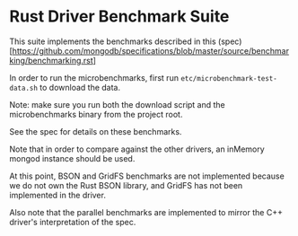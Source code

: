 # Rust Driver Benchmark Suite

This suite implements the benchmarks described in this (spec)[https://github.com/mongodb/specifications/blob/master/source/benchmarking/benchmarking.rst]

In order to run the microbenchmarks, first run `etc/microbenchmark-test-data.sh` to download the data.

Note: make sure you run both the download script and the microbenchmarks binary from the project root.

See the spec for details on these benchmarks.

Note that in order to compare against the other drivers, an inMemory mongod instance should be 
used.

At this point, BSON and GridFS benchmarks are not implemented because we do not
own the Rust BSON library, and GridFS has not been implemented in the driver.

Also note that the parallel benchmarks are implemented to mirror the C++ driver's interpretation of the spec.

